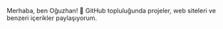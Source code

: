 Merhaba, ben Oğuzhan! 🚀 GitHub topluluğunda projeler, web siteleri ve benzeri içerikler paylaşıyorum. 
